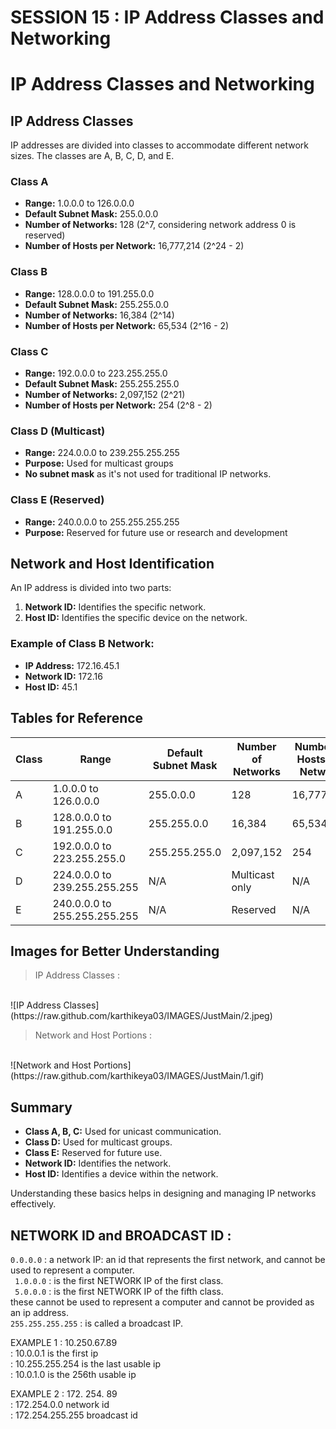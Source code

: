 # SESSION 15 : IP Address Classes and Networking

# IP Address Classes and Networking

## IP Address Classes

IP addresses are divided into classes to accommodate different network sizes. The classes are A, B, C, D, and E.

### Class A
- **Range:** 1.0.0.0 to 126.0.0.0
- **Default Subnet Mask:** 255.0.0.0
- **Number of Networks:** 128 (2^7, considering network address 0 is reserved)
- **Number of Hosts per Network:** 16,777,214 (2^24 - 2)

### Class B
- **Range:** 128.0.0.0 to 191.255.0.0
- **Default Subnet Mask:** 255.255.0.0
- **Number of Networks:** 16,384 (2^14)
- **Number of Hosts per Network:** 65,534 (2^16 - 2)

### Class C
- **Range:** 192.0.0.0 to 223.255.255.0
- **Default Subnet Mask:** 255.255.255.0
- **Number of Networks:** 2,097,152 (2^21)
- **Number of Hosts per Network:** 254 (2^8 - 2)

### Class D (Multicast)
- **Range:** 224.0.0.0 to 239.255.255.255
- **Purpose:** Used for multicast groups
- **No subnet mask** as it's not used for traditional IP networks.

### Class E (Reserved)
- **Range:** 240.0.0.0 to 255.255.255.255
- **Purpose:** Reserved for future use or research and development

## Network and Host Identification

An IP address is divided into two parts:
1. **Network ID:** Identifies the specific network.
2. **Host ID:** Identifies the specific device on the network.

### Example of Class B Network:
- **IP Address:** 172.16.45.1
- **Network ID:** 172.16
- **Host ID:** 45.1

## Tables for Reference

| Class | Range | Default Subnet Mask | Number of Networks | Number of Hosts per Network |
|-------|-------|---------------------|--------------------|----------------------------|
| A     | 1.0.0.0 to 126.0.0.0 | 255.0.0.0 | 128 | 16,777,214 |
| B     | 128.0.0.0 to 191.255.0.0 | 255.255.0.0 | 16,384 | 65,534 |
| C     | 192.0.0.0 to 223.255.255.0 | 255.255.255.0 | 2,097,152 | 254 |
| D     | 224.0.0.0 to 239.255.255.255 | N/A | Multicast only | N/A |
| E     | 240.0.0.0 to 255.255.255.255 | N/A | Reserved | N/A |

## Images for Better Understanding

<BLOCKQUOTE> IP Address Classes :</BLOCKQUOTE>  <BR>
![IP Address Classes](https://raw.github.com/karthikeya03/IMAGES/JustMain/2.jpeg)

<BLOCKQUOTE> Network and Host Portions : </BLOCKQUOTE>   <BR>
![Network and Host Portions](https://raw.github.com/karthikeya03/IMAGES/JustMain/1.gif)

## Summary

- **Class A, B, C:** Used for unicast communication.
- **Class D:** Used for multicast groups.
- **Class E:** Reserved for future use.
- **Network ID:** Identifies the network.
- **Host ID:** Identifies a device within the network.

Understanding these basics helps in designing and managing IP networks effectively.


## NETWORK ID and BROADCAST ID : 

```0.0.0.0``` : a network IP: an id that represents the first network, and cannot be used to represent a computer. <BR>
``` 1.0.0.0``` : is the first NETWORK IP of the first class. <BR>
``` 5.0.0.0``` : is the first NETWORK IP of the fifth class. <BR>
these cannot be used to represent a computer and cannot be provided as an ip address. <BR>
```255.255.255.255``` : is called a broadcast IP.

<BLOCKHEAD>EXAMPLE 1  </BLOCKHEAD>
: 10.250.67.89  <BR>
: 10.0.0.1 is the first ip  <BR>
:  10.255.255.254 is the last usable ip  <BR>
: 10.0.1.0 is the 256th usable ip <BR>

<BLOCKHEAD> EXAMPLE 2 </BLOCKHEAD>
: 172. 254. 89  <BR>
:  172.254.0.0 network id <BR>
: 172.254.255.255 broadcast id  <BR>
  
